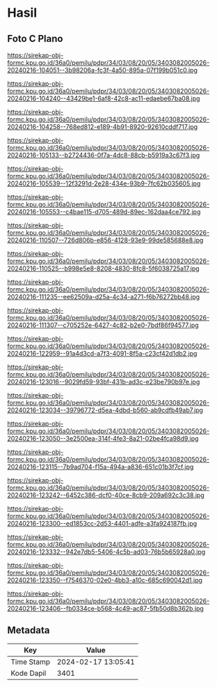 # Hasil

## Foto C Plano

https://sirekap-obj-formc.kpu.go.id/36a0/pemilu/pdpr/34/03/08/20/05/3403082005026-20240216-104051--3b98206a-fc3f-4a50-895a-07f199b051c0.jpg

https://sirekap-obj-formc.kpu.go.id/36a0/pemilu/pdpr/34/03/08/20/05/3403082005026-20240216-104240--43429be1-6af8-42c8-ac11-edaebe67ba08.jpg

https://sirekap-obj-formc.kpu.go.id/36a0/pemilu/pdpr/34/03/08/20/05/3403082005026-20240216-104258--768ed812-e189-4b91-8920-92610cddf717.jpg

https://sirekap-obj-formc.kpu.go.id/36a0/pemilu/pdpr/34/03/08/20/05/3403082005026-20240216-105133--b2724436-0f7a-4dc8-88cb-b5919a3c67f3.jpg

https://sirekap-obj-formc.kpu.go.id/36a0/pemilu/pdpr/34/03/08/20/05/3403082005026-20240216-105539--12f3291d-2e28-434e-93b9-7fc62b035605.jpg

https://sirekap-obj-formc.kpu.go.id/36a0/pemilu/pdpr/34/03/08/20/05/3403082005026-20240216-105553--c4bae115-d705-489d-89ec-162daa4ce792.jpg

https://sirekap-obj-formc.kpu.go.id/36a0/pemilu/pdpr/34/03/08/20/05/3403082005026-20240216-110507--726d806b-e856-4128-93e9-99de585688e8.jpg

https://sirekap-obj-formc.kpu.go.id/36a0/pemilu/pdpr/34/03/08/20/05/3403082005026-20240216-110525--b998e5e8-8208-4830-8fc8-5f6038725a17.jpg

https://sirekap-obj-formc.kpu.go.id/36a0/pemilu/pdpr/34/03/08/20/05/3403082005026-20240216-111235--ee62509a-d25a-4c34-a271-f6b76272bb48.jpg

https://sirekap-obj-formc.kpu.go.id/36a0/pemilu/pdpr/34/03/08/20/05/3403082005026-20240216-111307--c705252e-6427-4c82-b2e0-7bdf86f94577.jpg

https://sirekap-obj-formc.kpu.go.id/36a0/pemilu/pdpr/34/03/08/20/05/3403082005026-20240216-122959--91a4d3cd-a7f3-4091-8f5a-c23cf42d1db2.jpg

https://sirekap-obj-formc.kpu.go.id/36a0/pemilu/pdpr/34/03/08/20/05/3403082005026-20240216-123016--9029fd59-93bf-431b-ad3c-e23be790b97e.jpg

https://sirekap-obj-formc.kpu.go.id/36a0/pemilu/pdpr/34/03/08/20/05/3403082005026-20240216-123034--39796772-d5ea-4dbd-b560-ab9cdfb49ab7.jpg

https://sirekap-obj-formc.kpu.go.id/36a0/pemilu/pdpr/34/03/08/20/05/3403082005026-20240216-123050--3e2500ea-314f-4fe3-8a21-02be4fca98d9.jpg

https://sirekap-obj-formc.kpu.go.id/36a0/pemilu/pdpr/34/03/08/20/05/3403082005026-20240216-123115--7b9ad704-f15a-494a-a836-651c01b3f7cf.jpg

https://sirekap-obj-formc.kpu.go.id/36a0/pemilu/pdpr/34/03/08/20/05/3403082005026-20240216-123242--6452c386-dcf0-40ce-8cb9-209a692c3c38.jpg

https://sirekap-obj-formc.kpu.go.id/36a0/pemilu/pdpr/34/03/08/20/05/3403082005026-20240216-123300--ed1853cc-2d53-4401-adfe-a3fa924187fb.jpg

https://sirekap-obj-formc.kpu.go.id/36a0/pemilu/pdpr/34/03/08/20/05/3403082005026-20240216-123332--942e7db5-5406-4c5b-ad03-76b5b65928a0.jpg

https://sirekap-obj-formc.kpu.go.id/36a0/pemilu/pdpr/34/03/08/20/05/3403082005026-20240216-123350--f7546370-02e0-4bb3-a10c-685c690042d1.jpg

https://sirekap-obj-formc.kpu.go.id/36a0/pemilu/pdpr/34/03/08/20/05/3403082005026-20240216-123406--fb0334ce-b568-4c49-ac87-5fb50d8b362b.jpg


## Metadata

| Key        | Value               |
| ---------- | ------------------- |
| Time Stamp | 2024-02-17 13:05:41 |
| Kode Dapil | 3401                |



